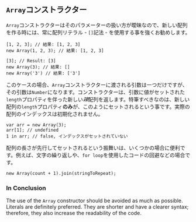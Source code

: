 ## `Array`コンストラクター

`Array`コンストラクターはそのパラメーターの扱い方が曖昧なので、新しい配列を作る時には、常に配列リテラル - `[]`記法 - を使用する事を強くお勧めします。

    [1, 2, 3]; // 結果: [1, 2, 3]
    new Array(1, 2, 3); // 結果: [1, 2, 3]

    [3]; // Result: [3]
    new Array(3); // 結果: []
    new Array('3') // 結果: ['3']

このケースの場合、`Array`コンストラクターに渡される引数は一つだけですが、その引数は`Number`になります。コンストラクターは、引数に値がセットされた`length`プロパティを伴った新しい*疎*配列を返します。特筆すべきなのは、新しい配列の`length`プロパティ**のみ**が、このようにセットされるという事です。実際の配列のインデックスは初期化されません。

    var arr = new Array(3);
    arr[1]; // undefined
    1 in arr; // false, インデックスがセットされていない

配列の長さが先行してセットされるという振舞いは、いくつかの場合に便利です。例えば、文字の繰り返しや、`for loop`を使用したコードの回避などの場合です。

    new Array(count + 1).join(stringToRepeat);

### In Conclusion

The use of the `Array` constructor should be avoided as much as possible. 
Literals are definitely preferred. They are shorter and have a clearer syntax; 
therefore, they also increase the readability of the code.

